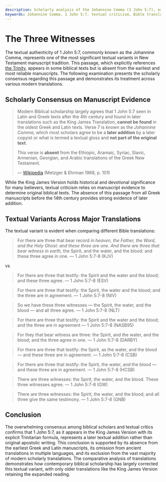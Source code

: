 ```yaml
---
description: Scholarly analysis of the Johannine Comma (1 John 5:7), examining manuscript evidence and textual criticism of this contested passage across major Bible translations.
keywords: Johannine Comma, 1 John 5:7, textual criticism, Bible translations, manuscript evidence, Trinity, biblical scholarship
---
```


# The Three Witnesses

The textual authenticity of 1 John 5:7, commonly known as the Johannine Comma, represents one of the most significant textual variants in New Testament manuscript tradition. This passage, which explicitly references [the Trinity](../trinity.md), appears in some biblical texts but is absent from the earliest and most reliable manuscripts. The following examination presents the scholarly consensus regarding this passage and demonstrates its treatment across various modern translations.

## Scholarly Consensus on Manuscript Evidence

> Modern Biblical scholarship largely agrees that 1 John 5:7 seen in Latin and Greek texts after the 4th century and found in later translations such as the King James Translation, **cannot be found** in the oldest Greek and Latin texts. Verse 7 is known as the *Johannine Comma*, which most scholars agree to be a **later addition** by a later copyist or what is termed a textual gloss and **not part of the original text**.
>
> This verse is **absent** from the Ethiopic, Aramaic, Syriac, Slavic, Armenian, Georgian, and Arabic translations of the Greek New Testament.
>
> — [Wikipedia](https://en.wikipedia.org/wiki/Trinity) (Metzger & Ehrman 1968, p. 101)

While the King James Version holds historical and devotional significance for many believers, textual criticism relies on manuscript evidence to determine original biblical texts. The absence of this passage from all Greek manuscripts before the 14th century provides strong evidence of later addition.

## Textual Variants Across Major Translations

The textual variant is evident when comparing different Bible translations:

> For there are three that bear record *in heaven, the Father, the Word, and the Holy Ghost: and these three are one. And there are three that bear witness in earth,* the Spirit, and the water, and the blood: and these three agree in one. — 1 John 5:7-8 (KJV)

vs

> For there are three that testify: the Spirit and the water and the blood; and these three agree. — 1 John 5:7-8 (ESV)

> For there are three that testify: the Spirit, the water and the blood; and the three are in agreement. — 1 John 5:7-8 (NIV)

> So we have these three witnesses — the Spirit, the water, and the blood — and all three agree. — 1 John 5:7-8 (NLT)

> For there are three that testify: the Spirit and the water and the blood; and the three are in agreement — 1 John 5:7-8 (NASB95)

> For they that bear witness are three: the Spirit, and the water, and the blood; and the three agree in one. — 1 John 5:7-8 (DARBY)

> For there are three that testify: the Spirit, as the water, and the blood — and these three are in agreement. — 1 John 5:7-8 (CSB)

> For there are three that testify: the Spirit, the water, and the blood — and these three are in agreement. — 1 John 5:7-8 (HCSB)

> There are three witnesses: the Spirit, the water, and the blood. These three witnesses agree. — 1 John 5:7-8 (GW)

> There are three witnesses: the Spirit, the water, and the blood; and all three give the same testimony. — 1 John 5:7-8 (GNB)

## Conclusion

The overwhelming consensus among biblical scholars and textual critics confirms that 1 John 5:7, as it appears in the King James Version with its explicit Trinitarian formula, represents a later textual addition rather than original apostolic writing. This conclusion is supported by its absence from the earliest Greek and Latin manuscripts, its omission from ancient translations in multiple languages, and its exclusion from the vast majority of modern scholarly translations. The comparative analysis of translations demonstrates how contemporary biblical scholarship has largely corrected this textual variant, with only older translations like the King James Version retaining the expanded reading.
